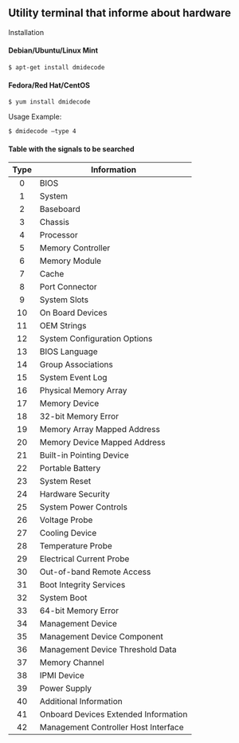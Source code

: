 ## Utility terminal that informe about hardware

<p>Installation</p>

#### Debian/Ubuntu/Linux Mint

```
$ apt-get install dmidecode
```

#### Fedora/Red Hat/CentOS

```
$ yum install dmidecode
```
<p>Usage Example:</p>

```
$ dmidecode –type 4
```

#### Table with the signals to be searched



| Type |             Information              |
|:----:|--------------------------------------|
|   0  | BIOS                                 |
|   1  | System                               |
|   2  | Baseboard                            |
|   3  | Chassis                              |
|   4  | Processor                            |
|   5  | Memory Controller                    |
|   6  | Memory Module                        |
|   7  | Cache                                |
|   8  | Port Connector                       |
|   9  | System Slots                         |
|  10  | On Board Devices                     |
|  11  | OEM Strings                          |
|  12  | System Configuration Options         |
|  13  | BIOS Language                        |
|  14  | Group Associations                   |
|  15  | System Event Log                     |
|  16  | Physical Memory Array                |
|  17  | Memory Device                        |
|  18  | 32-bit Memory Error                  |
|  19  | Memory Array Mapped Address          |
|  20  | Memory Device Mapped Address         |
|  21  | Built-in Pointing Device             |
|  22  | Portable Battery                     |
|  23  | System Reset                         |
|  24  | Hardware Security                    |
|  25  | System Power Controls                |
|  26  | Voltage Probe                        |
|  27  | Cooling Device                       |
|  28  | Temperature Probe                    |
|  29  | Electrical Current Probe             |
|  30  | Out-of-band Remote Access            |
|  31  | Boot Integrity Services              |
|  32  | System Boot                          |
|  33  | 64-bit Memory Error                  |
|  34  | Management Device                    |
|  35  | Management Device Component          |
|  36  | Management Device Threshold Data     |
|  37  | Memory Channel                       |
|  38  | IPMI Device                          |
|  39  | Power Supply                         |
|  40  | Additional Information               |
|  41  | Onboard Devices Extended Information |
|  42  | Management Controller Host Interface |
